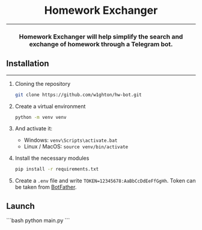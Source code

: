<h1 align="center">Homework Exchanger</h1>
<hr>
<h3 align="center">Homework Exchanger will help simplify the search and exchange of homework through a Telegram bot.</h3>
<h2>Installation</h2>
<hr>

1. Cloning the repository
    
    ```bash
    git clone https://github.com/w1ghton/hw-bot.git
    ```

2. Create a virtual environment 
    
    ```bash
    python -m venv venv
    ```

3. And activate it:
   - Windows: `venv\Scripts\activate.bat`
   - Linux / MacOS: `source venv/bin/activate`

4. Install the necessary modules 
    
    ```bash
    pip install -r requirements.txt
    ```

5. Create a `.env` file and write `TOKEN=12345678:AaBbCcDdEeFfGgHh`. Token can be taken from 
[BotFather](https://t.me/BotFather).

<h2>Launch</h2>
```bash
python main.py
```
